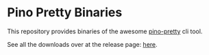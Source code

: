 # Pino Pretty Binaries

This repository provides binaries of the awesome [pino-pretty](https://github.com/pinojs/pino-pretty) cli tool.

See all the downloads over at the release page: [here](https://github.com/Paulomart/pino-pretty.bin/releases/latest).
